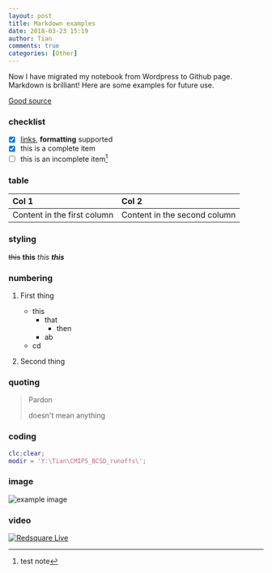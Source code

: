 ```yaml
---
layout: post
title: Markdown examples
date: 2018-03-23 15:19
author: Tian
comments: true
categories: [Other]
---
```


Now I have migrated my notebook from Wordpress to Github page. Markdown is brilliant! Here are some examples for future use.

[Good source](https://guides.github.com/features/mastering-markdown/)

### checklist
- [x] [links](), **formatting** supported
- [x] this is a complete item
- [ ] this is an incomplete item[^1]

### table

|Col 1|Col 2|
|:----|:----|
|Content in the first column|Content in the second column|
### styling
~~this~~
**this**
_this_
**_this_**

### numbering
1. First thing
   - this
     - that
       - then
     - ab
   - cd

2. Second thing

### quoting
> Pardon
>
> doesn't mean anything

### coding
```matlab
clc;clear;
modir = 'Y:\Tian\CMIP5_BCSD_runoffs\';
```

### image
![example image](http://tianzhounote.files.wordpress.com/2013/10/untitled.png)

### video
[![Redsquare Live](https://img.youtube.com/vi/RtU_mdL2vBM/0.jpg)](https://www.youtube.com/watch?v=RtU_mdL2vBM)

[^1]: test note

